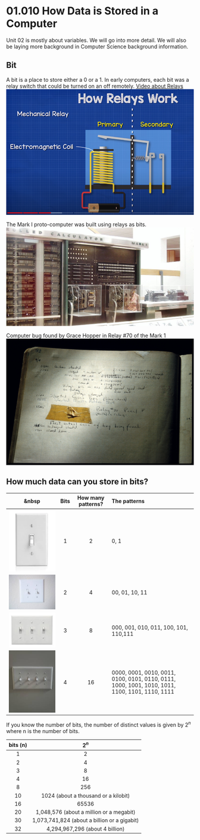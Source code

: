 # 01.010 How Data is Stored in a Computer

Unit 02 is mostly about variables.  We will go into more detail.  We will also be laying more background in Computer Science background information.

## Bit

A bit is a place to store either a 0 or a 1.  In early computers, each bit was a relay switch that could be turned on an off remotely. [Video about Relays](https://youtu.be/n594CkrP6xE?t=149) ![Screenshot from Video](images/Relay.png)

The Mark I proto-computer was built using relays as bits. ![Harvard Mark I](images/Harvard-Mark-1-in-museum-1.jpg)

Computer bug found by Grace Hopper in Relay #70 of the Mark 1 ![Bug found in Mark 1](images/Bug.jpg)

## How much data can you store in bits?

&nbsp|Bits|How many patterns?|The patterns
:---:|:---:|:---:|:---
![One Switch](images/oneSwitch.webp)|1|2|0, 1
![Two Switches](images/twoSwitches.jpeg)|2|4|00, 01, 10, 11
![Three Switches](images/threeSwitches.jpeg)|3|8|000, 001, 010, 011, 100, 101, 110,111
![Four Switches](images/fourSwitches.jpeg)|4|16|0000, 0001, 0010, 0011, 0100, 0101, 0110, 0111, 1000, 1001, 1010, 1011, 1100, 1101, 1110, 1111

If you know the number of bits, the number of distinct values is given by $2^n$ where n is the number of bits.

bits (n)| $2^n$
:---:|:---:
1 | 2
2 | 4
3 | 8
4 | 16
8 | 256
10 | 1024 (about a thousand or a kilobit)
16 | 65536
20 | 1,048,576 (about a million or a megabit)
30 | 1,073,741,824 (about a billion or a gigabit)
32 | 4,294,967,296 (about 4 billion)
